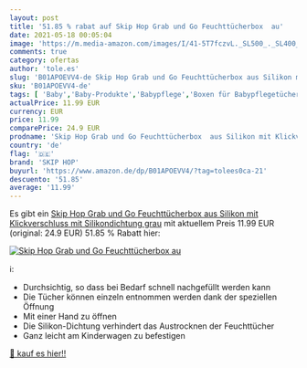 ```yaml
---
layout: post
title: '51.85 % rabat auf Skip Hop Grab und Go Feuchttücherbox  au'
date: 2021-05-18 00:05:04
image: 'https://m.media-amazon.com/images/I/41-5T7fczvL._SL500_._SL400_.jpg'
comments: true
category: ofertas
author: 'tole.es'
slug: 'B01APOEVV4-de Skip Hop Grab und Go Feuchttücherbox aus Silikon mit...'
sku: 'B01APOEVV4-de'
tags: [ 'Baby','Baby-Produkte','Babypflege','Boxen für Babypflegetücher','Feuchttücher & Zubehör','skip hop', ]
actualPrice: 11.99 EUR
currency: EUR
price: 11.99
comparePrice: 24.9 EUR
prodname: 'Skip Hop Grab und Go Feuchttücherbox  aus Silikon mit Klickverschluss  mit Silikondichtung  grau'
country: 'de'
flag: '🇩🇪'
brand: 'SKIP HOP'
buyurl: 'https://www.amazon.de/dp/B01APOEVV4/?tag=tolees0ca-21'
descuento: '51.85'
average: '11.99'
---
```


Es gibt ein [Skip Hop Grab und Go Feuchttücherbox  aus Silikon mit Klickverschluss  mit Silikondichtung  grau](https://www.amazon.de/dp/B01APOEVV4/?tag=tolees0ca-21) mit aktuellem Preis 11.99 EUR (original: 24.9 EUR) 51.85 % Rabatt hier:

[![Skip Hop Grab und Go Feuchttücherbox  au](https://m.media-amazon.com/images/I/41-5T7fczvL._SL500_._SL400_.jpg)](https://www.amazon.de/dp/B01APOEVV4/?tag=tolees0ca-21)

ℹ️:

- Durchsichtig, so dass bei Bedarf schnell nachgefüllt werden kann
- Die Tücher können einzeln entnommen werden dank der speziellen Öffnung
- Mit einer Hand zu öffnen
- Die Silikon-Dichtung verhindert das Austrocknen der Feuchttücher
- Ganz leicht am Kinderwagen zu befestigen

[🛒 kauf es hier!!](https://www.amazon.de/dp/B01APOEVV4/?tag=tolees0ca-21)
